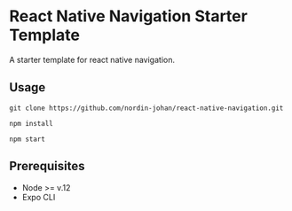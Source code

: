 # React Native Navigation Starter Template

A starter template for react native navigation.

## Usage
```git clone https://github.com/nordin-johan/react-native-navigation.git```

```npm install```

```npm start```

## Prerequisites

* Node >= v.12
* Expo CLI
